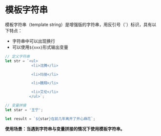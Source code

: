 # 模板字符串

模板字符串（template string）是增强版的字符串，用反引号（`）标识，具有以下特点：

* 字符串中可以出现换行
* 可以使用`${xxx}`形式输出变量

```javascript
// 定义字符串
let str = `<ul>
            <li>沈腾</li>

            <li>玛丽</li>

            <li>魏翔</li>

            <li>艾伦</li>
           </ul>`;

// 变量拼接
let star = '王宁';

let result = `${star}在前几年离开了开心麻花`;
```

**使用场景：当遇到字符串与变量拼接的情况下使用模板字符串。**

